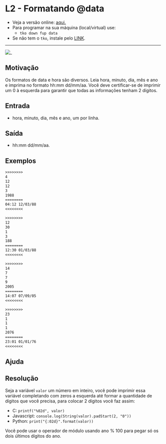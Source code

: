 # L2 - Formatando @data

- Veja a versão online: [aqui.](https://github.com/qxcodefup/arcade/blob/master/base/data/Readme.md)
- Para programar na sua máquina (local/virtual) use:
  - `tko down fup data`
- Se não tem o `tko`, instale pelo [LINK](https://github.com/senapk/tko#tko).

---

![_](https://raw.githubusercontent.com/qxcodefup/arcade/master/base/data/cover.jpg)

## Motivação

Os formatos de data e hora são diversos. Leia hora, minuto, dia, mês e ano e imprima no formato hh:mm dd/mm/aa. Você deve certificar-se de imprimir um 0 à esquerda para garantir que todas as informações tenham 2 dígitos.

## Entrada

- hora, minuto, dia, mês e ano, um por linha.

## Saída

- hh:mm dd/mm/aa.

## Exemplos

``` txt
>>>>>>>>
4
12
12
3
1988
========
04:12 12/03/88
<<<<<<<<

>>>>>>>>
12
30
1
3
188
========
12:30 01/03/88
<<<<<<<<

>>>>>>>>
14
7
7
9
2005
========
14:07 07/09/05
<<<<<<<<

>>>>>>>>
23
1
1
1
2076
========
23:01 01/01/76
<<<<<<<<
```

## Ajuda

## Resolução

Seja a variável `valor` um número em inteiro, você pode imprimir essa variável completando com zeros a esquerda até formar a quantidade de dígitos que você precisa, para colocar 2 dígitos você faz assim:

- C: `printf("%02d", valor)`
- Javascript: `console.log(String(valor).padStart(2, "0"))`
- Python: `print("{:02d}".format(valor))`

Você pode usar o operador de módulo usando ano % 100 para pegar só os dois últimos dígitos do ano.

